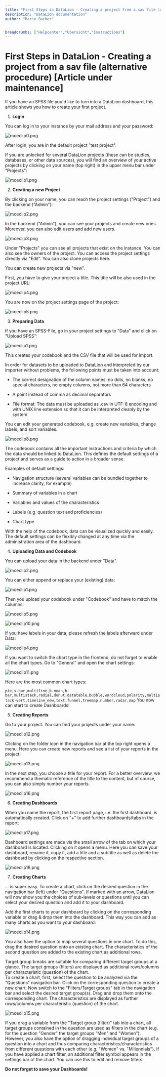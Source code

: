```yaml
---
title: "First Steps in DataLion - Creating a project from a sav file (alternative procedure) [Article under maintenance]"
description: "DataLion documentation"
author: "Mario Bacher"


breadcrumbs: ["Helpcenter","Übersicht","Instructions"]
---
```


# First Steps in DataLion - Creating a project from a sav file (alternative procedure) [Article under maintenance]

If you have an SPSS file you'd like to turn into a DataLion dashboard, this article shows you how to create your first project.

1.  **Login**
    

You can log in to your instance by your mail address and your password:

![mceclip0.png](/img/86966299.png)

After login, you are in the default project "test project".

If you are unlocked for several DataLion projects (these can be studies, databases, or other data sources), you will find an overview of your active projects by clicking on your name (top right) in the upper menu bar under "Projects":

![mceclip1.png](/img/86966306.png)

2.  **Creating a new Project**
    

By clicking on your name, you can reach the project settings ("Project") and the backend ("Admin"):

![mceclip2.png](/img/86966312.png)

In the backend ("Admin"), you can see your projects and create new ones. Moreover, you can also edit users and add new users.

![mceclip3.png](/img/86966318.png)

Under "Projects" you can see all projects that exist on the instance. You can also see the owners of the project. You can access the project settings directly via "Edit". You can also clone projects here.

You can create new projects via "new". 

First, you have to give your project a title. This title will be also used in the project URL:

![mceclip4.png](/img/86966324.png)

You are now on the project settings page of the project:

![mceclip5.png](/img/86966330.png)

3.  **Preparing Data**
    

If you have an SPSS-File, go in your project settings to "Data" and click on "Upload SPSS":

![mceclip1.png](/img/86966306.png)

This creates your codebook and the CSV file that will be used for import.

In order for datasets to be uploaded to DataLion and interpreted by our importer without problems, the following points must be taken into account:

-   The correct designation of the column names: no dots, no blanks, no special characters, no empty columns, not more than 64 characters
    
-   A point instead of comma as decimal separators
    
-   File format: The data must be uploaded as .csv in UTF-8 encoding and with UNIX line extension so that it can be interpreted cleanly by the system
    

You can edit your generated codebook, e.g. create new variables, change labels, and sort variables.

![mceclip8.png](/img/86966347.png)

The codebook contains all the important instructions and criteria by which the data should be linked to DataLion. This defines the default settings of a project and serves as a guide to action in a broader sense.

Examples of default settings:

-   Navigation structure (several variables can be bundled together to increase clarity, for example)
    
-   Summary of variables in a chart
    
-   Variables and values of the characteristics
    
-   Labels (e.g. question text and proficiencies)
    
-   Chart type
    

With the help of the codebook, data can be visualized quickly and easily. The default settings can be flexibly changed at any time via the administration area of the dashboard.

4.  **Uploading Data and Codebook**
    

You can upload your data in the backend under "Data".

![mceclip2.png](/img/86966312.png)

You can either append or replace your (existing) data:

![mceclip1.png](/img/86966306.png)

Then you upload your codebook under "Codebook" and have to match the columns:

![mceclip5.png](/img/86966330.png)

![mceclip10.png](/img/86966386.png)

If you have labels in your data, please refresh the labels afterward under Data:

![mceclip4.png](/img/86966324.png)

If you want to switch the chart type in the frontend, do not forget to enable all the chart types. Go to "General" and open the chart settings:

![mceclip11.png](/img/86966403.png)

Here are the most common chart types: 

``
pie,s-bar,multiline,b-mean,b-bar,multistack,radial,donut,datatable,bubble,wordcloud,polarity,multistack-vert,timeline_new,text,funnel,treemap,number,radar,map
``
You now can start to create Dashboards!

5.  **Creating Reports**
    

Go to your project. You can find your projects under your name:

![mceclip12.png](/img/86966409.png)

Clicking on the folder icon in the navigation bar at the top right opens a menu. Here you can create new reports and see a list of your reports in the project:

![mceclip13.png](/img/86966415.png)

In the next step, you choose a title for your report. For a better overview, we recommend a thematic reference of the title to the content, but of course, you can also simply number your reports.

![mceclip16.png](/img/86966421.png)

6.  **Creating Dashboards**
    

When you name the report, the first report page, i.e. the first dashboard, is automatically created. Click on "+" to add further dashboards/tabs in the report:

![mceclip17.png](/img/86966427.png)

Dashboard settings are made via the small arrow of the tab on which your dashboard is located. Clicking on it opens a menu. Here you can save your dashboard, rename it, copy it, add a title and a subtitle as well as delete the dashboard by clicking on the respective section.

![mceclip18.png](/img/86966433.png)

7.  **Creating Charts**
    

... is super easy. To create a chart, click on the desired question in the navigation bar (left) under "Questions". If marked with an arrow, DataLion will now show you the choices of sub-levels or questions until you can select your desired question and add it to your dashboard.

Add the first charts to your dashboard by clicking on the corresponding variable or drag & drop them into the dashboard. This way you can add as many charts as you want to your dashboard:

![mceclip14.png](/img/86966439.png)

You also have the option to map several questions in one chart. To do this, drag the desired question onto an existing chart. The characteristics of the second question are added to the existing chart as additional rows.

Target group breaks are suitable for comparing different target groups at a glance. The target groups (filters) are displayed as additional rows/columns per characteristic (question) of the chart.  
To create a chart, first, select the question to be analyzed via the "Questions" navigation bar. Click on the corresponding question to create a new chart. Now switch to the "Filters/Target groups" tab in the navigation bar and select the desired target group(s). Drag and drop them onto the corresponding chart. The characteristics are displayed as further rows/columns per characteristic (question) of the chart.

![mceclip15.png](/img/86966445.png)

If you drag a variable from the "Target group (filter)" tab into a chart, all target groups contained in the question are used as filters in the chart (e.g. for the question "Gender" the target groups "Men" and "Women"). However, you also have the option of dragging individual target groups of a question into a chart and thus comparing characteristics/characteristics from different questions with each other (e.g. "Women" vs. "Millennials"). If you have applied a chart filter, an additional filter symbol appears in the settings bar of the chart. You can use this to edit and remove filters.

**Do not forget to save your Dashboards!**
